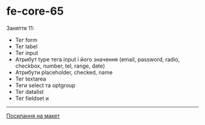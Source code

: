 # fe-core-65

Заняття 11:

- Тег form
- Тег label
- Тег input
- Атрибут type тега input і його значення (email, password, radio, checkbox, number, tel, range,
  date)
- Атрибути placeholder, checked, name
- Тег textarea
- Теги select та optgroup
- Тег datalist
- Тег fieldset и <div role="group">

---

[Посилання на макет](<https://www.figma.com/file/gTrdKERu067LHmnhwvBqyl/Barbershop-(EN)?node-id=0%3A1>)
